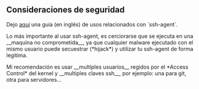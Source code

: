 ## Consideraciones de seguridad
<p>Dejo <a href="https://docstore.mik.ua/orelly/networking_2ndEd/ssh/ch06_03.htm" target="blank">aquí</a> una guía (en inglés) de usos relacionados con `ssh-agent`.</p>

<p>Lo más importante al usar ssh-agent, es cerciorarse que se ejecuta en una __maquina no comprometida__, ya que cualquier malware ejecutado con el mismo usuario puede secuestrar (*hijack*) y utilizar tu ssh-agent de forma legitima.</p>

<p>Mi recomendación es usar __multiples usuarios__ regidos por el *Access Control* del kernel y __multiples claves ssh__, por ejemplo: una para git, otra para servidores...</p>

